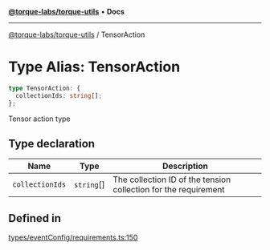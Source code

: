 [**@torque-labs/torque-utils**](../README.md) • **Docs**

***

[@torque-labs/torque-utils](../README.md) / TensorAction

# Type Alias: TensorAction

```ts
type TensorAction: {
  collectionIds: string[];
};
```

Tensor action type

## Type declaration

| Name | Type | Description |
| ------ | ------ | ------ |
| `collectionIds` | `string`[] | The collection ID of the tension collection for the requirement |

## Defined in

[types/eventConfig/requirements.ts:150](https://github.com/torque-labs/torque-utils/blob/3bd29ca22f900f1cf2686f7f240bf82e15337207/types/eventConfig/requirements.ts#L150)
